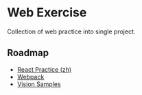 # Web Exercise

Collection of web practice into single project.

## Roadmap

- [React Practice (zh)](./react-practice)
- [Webpack](./engineering/webpack)
- [Vision Samples](./vision-samples)
